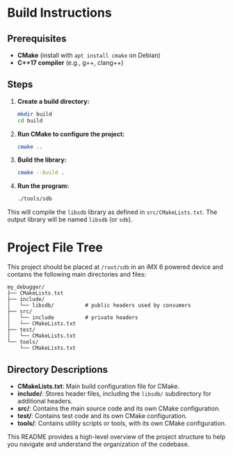 # Build Instructions

## Prerequisites

- **CMake** (install with `apt install cmake` on Debian)
- **C++17 compiler** (e.g., g++, clang++)

## Steps

1. **Create a build directory:**
   ```sh
   mkdir build
   cd build
   ```

2. **Run CMake to configure the project:**
   ```sh
   cmake ..
   ```

3. **Build the library:**
   ```sh
   cmake --build .
   ```

4. **Run the program:**
   ```sh
   ./tools/sdb
   ```

This will compile the `libsdb` library as defined in `src/CMakeLists.txt`. The output library will be named `libsdb` (or `sdb`).


# Project File Tree

This project should be placed at `/root/sdb` in an iMX 6 powered device and contains the following main directories and files:

```
my_debugger/
├── CMakeLists.txt
├── include/
│   └── libsdb/          # public headers used by consumers
├── src/
│   └── include          # private headers
│   └── CMakeLists.txt
├── test/                
│   └── CMakeLists.txt
└── tools/
    └── CMakeLists.txt
```

## Directory Descriptions
- **CMakeLists.txt**: Main build configuration file for CMake.
- **include/**: Stores header files, including the `libsdb/` subdirectory for additional headers.
- **src/**: Contains the main source code and its own CMake configuration.
- **test/**: Contains test code and its own CMake configuration.
- **tools/**: Contains utility scripts or tools, with its own CMake configuration.

This README provides a high-level overview of the project structure to help you navigate and understand the organization of the codebase.
